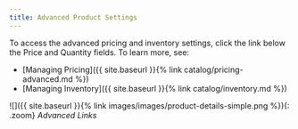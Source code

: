 ```yaml
---
title: Advanced Product Settings
---
```


To access the advanced pricing and inventory settings, click the link below the Price and Quantity fields. To learn more, see:

* [Managing Pricing]({{ site.baseurl }}{% link catalog/pricing-advanced.md %})
* [Managing Inventory]({{ site.baseurl }}{% link catalog/inventory.md %})

![]({{ site.baseurl }}{% link images/images/product-details-simple.png %}){: .zoom}
*Advanced Links*
